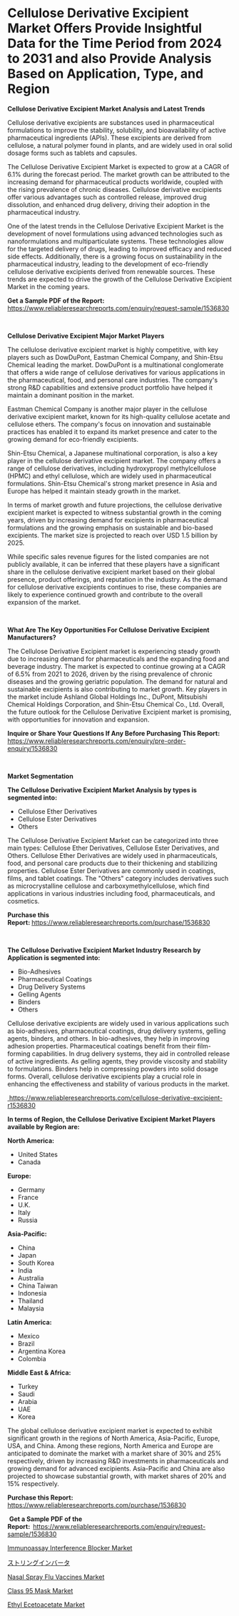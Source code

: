 <p><h1>Cellulose Derivative Excipient Market Offers Provide Insightful Data for the Time Period from 2024 to 2031 and also Provide Analysis Based on Application, Type, and Region</h1></p><p><strong>Cellulose Derivative Excipient Market Analysis and Latest Trends</strong></p>
<p><p>Cellulose derivative excipients are substances used in pharmaceutical formulations to improve the stability, solubility, and bioavailability of active pharmaceutical ingredients (APIs). These excipients are derived from cellulose, a natural polymer found in plants, and are widely used in oral solid dosage forms such as tablets and capsules.</p><p>The Cellulose Derivative Excipient Market is expected to grow at a CAGR of 6.1% during the forecast period. The market growth can be attributed to the increasing demand for pharmaceutical products worldwide, coupled with the rising prevalence of chronic diseases. Cellulose derivative excipients offer various advantages such as controlled release, improved drug dissolution, and enhanced drug delivery, driving their adoption in the pharmaceutical industry.</p><p>One of the latest trends in the Cellulose Derivative Excipient Market is the development of novel formulations using advanced technologies such as nanoformulations and multiparticulate systems. These technologies allow for the targeted delivery of drugs, leading to improved efficacy and reduced side effects. Additionally, there is a growing focus on sustainability in the pharmaceutical industry, leading to the development of eco-friendly cellulose derivative excipients derived from renewable sources. These trends are expected to drive the growth of the Cellulose Derivative Excipient Market in the coming years.</p></p>
<p><strong>Get a Sample PDF of the Report:&nbsp;</strong> <a href="https://www.reliableresearchreports.com/enquiry/request-sample/1536830">https://www.reliableresearchreports.com/enquiry/request-sample/1536830</a></p>
<p>&nbsp;</p>
<p><strong>Cellulose Derivative Excipient Major Market Players</strong></p>
<p><p>The cellulose derivative excipient market is highly competitive, with key players such as DowDuPont, Eastman Chemical Company, and Shin-Etsu Chemical leading the market. DowDuPont is a multinational conglomerate that offers a wide range of cellulose derivatives for various applications in the pharmaceutical, food, and personal care industries. The company's strong R&D capabilities and extensive product portfolio have helped it maintain a dominant position in the market.</p><p>Eastman Chemical Company is another major player in the cellulose derivative excipient market, known for its high-quality cellulose acetate and cellulose ethers. The company's focus on innovation and sustainable practices has enabled it to expand its market presence and cater to the growing demand for eco-friendly excipients.</p><p>Shin-Etsu Chemical, a Japanese multinational corporation, is also a key player in the cellulose derivative excipient market. The company offers a range of cellulose derivatives, including hydroxypropyl methylcellulose (HPMC) and ethyl cellulose, which are widely used in pharmaceutical formulations. Shin-Etsu Chemical's strong market presence in Asia and Europe has helped it maintain steady growth in the market.</p><p>In terms of market growth and future projections, the cellulose derivative excipient market is expected to witness substantial growth in the coming years, driven by increasing demand for excipients in pharmaceutical formulations and the growing emphasis on sustainable and bio-based excipients. The market size is projected to reach over USD 1.5 billion by 2025.</p><p>While specific sales revenue figures for the listed companies are not publicly available, it can be inferred that these players have a significant share in the cellulose derivative excipient market based on their global presence, product offerings, and reputation in the industry. As the demand for cellulose derivative excipients continues to rise, these companies are likely to experience continued growth and contribute to the overall expansion of the market.</p></p>
<p>&nbsp;</p>
<p><strong>What Are The Key Opportunities For Cellulose Derivative Excipient Manufacturers?</strong></p>
<p><p>The Cellulose Derivative Excipient market is experiencing steady growth due to increasing demand for pharmaceuticals and the expanding food and beverage industry. The market is expected to continue growing at a CAGR of 6.5% from 2021 to 2026, driven by the rising prevalence of chronic diseases and the growing geriatric population. The demand for natural and sustainable excipients is also contributing to market growth. Key players in the market include Ashland Global Holdings Inc., DuPont, Mitsubishi Chemical Holdings Corporation, and Shin-Etsu Chemical Co., Ltd. Overall, the future outlook for the Cellulose Derivative Excipient market is promising, with opportunities for innovation and expansion.</p></p>
<p><strong>Inquire or Share Your Questions If Any Before Purchasing This Report:</strong> <a href="https://www.reliableresearchreports.com/enquiry/pre-order-enquiry/1536830">https://www.reliableresearchreports.com/enquiry/pre-order-enquiry/1536830</a></p>
<p>&nbsp;</p>
<p><strong>Market Segmentation</strong></p>
<p><strong>The Cellulose Derivative Excipient Market Analysis by types is segmented into:</strong></p>
<p><ul><li>Cellulose Ether Derivatives</li><li>Cellulose Ester Derivatives</li><li>Others</li></ul></p>
<p><p>The Cellulose Derivative Excipient Market can be categorized into three main types: Cellulose Ether Derivatives, Cellulose Ester Derivatives, and Others. Cellulose Ether Derivatives are widely used in pharmaceuticals, food, and personal care products due to their thickening and stabilizing properties. Cellulose Ester Derivatives are commonly used in coatings, films, and tablet coatings. The "Others" category includes derivatives such as microcrystalline cellulose and carboxymethylcellulose, which find applications in various industries including food, pharmaceuticals, and cosmetics.</p></p>
<p><strong>Purchase this Report:&nbsp;</strong><a href="https://www.reliableresearchreports.com/purchase/1536830">https://www.reliableresearchreports.com/purchase/1536830</a></p>
<p>&nbsp;</p>
<p><strong>The Cellulose Derivative Excipient Market Industry Research by Application is segmented into:</strong></p>
<p><ul><li>Bio-Adhesives</li><li>Pharmaceutical Coatings</li><li>Drug Delivery Systems</li><li>Gelling Agents</li><li>Binders</li><li>Others</li></ul></p>
<p><p>Cellulose derivative excipients are widely used in various applications such as bio-adhesives, pharmaceutical coatings, drug delivery systems, gelling agents, binders, and others. In bio-adhesives, they help in improving adhesion properties. Pharmaceutical coatings benefit from their film-forming capabilities. In drug delivery systems, they aid in controlled release of active ingredients. As gelling agents, they provide viscosity and stability to formulations. Binders help in compressing powders into solid dosage forms. Overall, cellulose derivative excipients play a crucial role in enhancing the effectiveness and stability of various products in the market.</p></p>
<p><a href="https://www.reliableresearchreports.com/cellulose-derivative-excipient-r1536830">&nbsp;https://www.reliableresearchreports.com/cellulose-derivative-excipient-r1536830</a></p>
<p><strong>In terms of Region, the Cellulose Derivative Excipient Market Players available by Region are:</strong></p>
<p>
    <p> <strong> North America: </strong>
        <ul>
            <li>United States</li>
            <li>Canada</li>
        </ul>
        </p> 
    <p> <strong> Europe: </strong>
        <ul>
            <li>Germany</li>
            <li>France</li>
            <li>U.K.</li>
            <li>Italy</li>
            <li>Russia</li>
        </ul>
        </p> 
    <p> <strong> Asia-Pacific: </strong>
        <ul>
            <li>China</li>
            <li>Japan</li>
            <li>South Korea</li>
            <li>India</li>
            <li>Australia</li>
            <li>China Taiwan</li>
            <li>Indonesia</li>
            <li>Thailand</li>
            <li>Malaysia</li>
        </ul>
        </p> 
    <p> <strong> Latin America: </strong>
        <ul>
            <li>Mexico</li>
            <li>Brazil</li>
            <li>Argentina Korea</li>
            <li>Colombia</li>
        </ul>
        </p> 
    <p> <strong> Middle East & Africa: </strong>
        <ul>
            <li>Turkey</li>
            <li>Saudi</li>
            <li>Arabia</li>
            <li>UAE</li>
            <li>Korea</li>
        </ul>
    </p>
    </p>
<p><p>The global cellulose derivative excipient market is expected to exhibit significant growth in the regions of North America, Asia-Pacific, Europe, USA, and China. Among these regions, North America and Europe are anticipated to dominate the market with a market share of 30% and 25% respectively, driven by increasing R&D investments in pharmaceuticals and growing demand for advanced excipients. Asia-Pacific and China are also projected to showcase substantial growth, with market shares of 20% and 15% respectively.</p></p>
<p><strong>Purchase this Report: </strong><a href="https://www.reliableresearchreports.com/purchase/1536830">https://www.reliableresearchreports.com/purchase/1536830</a></p>
<p>&nbsp;<strong>Get a Sample PDF of the Report:&nbsp;&nbsp;</strong><a href="https://www.reliableresearchreports.com/enquiry/request-sample/1536830">https://www.reliableresearchreports.com/enquiry/request-sample/1536830</a></p>
<p><strong></strong></p>
<p><p><a href="https://github.com/RyleeBauch2023/Market-Research-Report-List-1/blob/main/immunoassay-interference-blocker-market.md">Immunoassay Interference Blocker Market</a></p><p><a href="https://github.com/kegley4963/Market-Research-Report-List-1/blob/main/542103759212.md">ストリングインバータ</a></p><p><a href="https://github.com/Sarissaschmalingtr6fz2739/Market-Research-Report-List-2/blob/main/nasal-spray-flu-vaccines-market.md">Nasal Spray Flu Vaccines Market</a></p><p><a href="https://www.linkedin.com/pulse/class-95-mask-market-size-cagr-trends-2024-2030-sensei-analytics-vdjce">Class 95 Mask Market</a></p><p><a href="https://issuu.com/reportprime-2/docs/ethyl-ecetoacetate-market-size-2030.pptx">Ethyl Ecetoacetate Market</a></p></p>